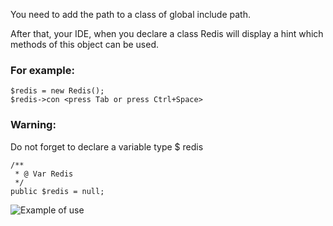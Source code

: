 You need to add the path to a class of global include path.

After that, your IDE, when you declare a class Redis will display a hint which methods of this object can be used.

### For example:

	$redis = new Redis();
	$redis->con <press Tab or press Ctrl+Space>

### Warning:

Do not forget to declare a variable type $ redis

	/**
	 * @ Var Redis
	 */
	public $redis = null;

![Example of use](./phpredis.png)
